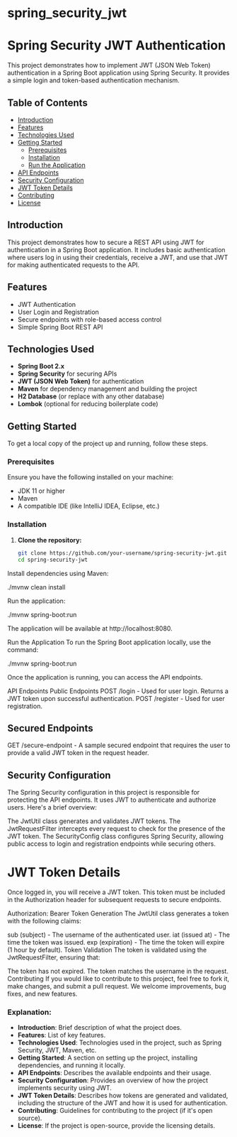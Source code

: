 # spring_security_jwt

# Spring Security JWT Authentication

This project demonstrates how to implement JWT (JSON Web Token) authentication in a Spring Boot application using Spring Security. It provides a simple login and token-based authentication mechanism.

## Table of Contents

- [Introduction](#introduction)
- [Features](#features)
- [Technologies Used](#technologies-used)
- [Getting Started](#getting-started)
  - [Prerequisites](#prerequisites)
  - [Installation](#installation)
  - [Run the Application](#run-the-application)
- [API Endpoints](#api-endpoints)
- [Security Configuration](#security-configuration)
- [JWT Token Details](#jwt-token-details)
- [Contributing](#contributing)
- [License](#license)

## Introduction

This project demonstrates how to secure a REST API using JWT for authentication in a Spring Boot application. It includes basic authentication where users log in using their credentials, receive a JWT, and use that JWT for making authenticated requests to the API.

## Features

- JWT Authentication
- User Login and Registration
- Secure endpoints with role-based access control
- Simple Spring Boot REST API

## Technologies Used

- **Spring Boot 2.x**
- **Spring Security** for securing APIs
- **JWT (JSON Web Token)** for authentication
- **Maven** for dependency management and building the project
- **H2 Database** (or replace with any other database)
- **Lombok** (optional for reducing boilerplate code)

## Getting Started

To get a local copy of the project up and running, follow these steps.

### Prerequisites

Ensure you have the following installed on your machine:

- JDK 11 or higher
- Maven
- A compatible IDE (like IntelliJ IDEA, Eclipse, etc.)

### Installation

1. **Clone the repository:**

   ```bash
   git clone https://github.com/your-username/spring-security-jwt.git
   cd spring-security-jwt
Install dependencies using Maven:

./mvnw clean install

Run the application:

./mvnw spring-boot:run

The application will be available at http://localhost:8080.

Run the Application
To run the Spring Boot application locally, use the command:

./mvnw spring-boot:run

Once the application is running, you can access the API endpoints.

API Endpoints
Public Endpoints
POST /login - Used for user login. Returns a JWT token upon successful authentication.
POST /register - Used for user registration.

 ## Secured Endpoints
 
GET /secure-endpoint - A sample secured endpoint that requires the user to provide a valid JWT token in the request header.

 ## Security Configuration
 
The Spring Security configuration in this project is responsible for protecting the API endpoints. It uses JWT to authenticate and authorize users. Here's a brief overview:

The JwtUtil class generates and validates JWT tokens.
The JwtRequestFilter intercepts every request to check for the presence of the JWT token.
The SecurityConfig class configures Spring Security, allowing public access to login and registration endpoints while securing others.

 # JWT Token Details
Once logged in, you will receive a JWT token. This token must be included in the Authorization header for subsequent requests to secure endpoints.


Authorization: Bearer <your-jwt-token>
Token Generation
The JwtUtil class generates a token with the following claims:

sub (subject) - The username of the authenticated user.
iat (issued at) - The time the token was issued.
exp (expiration) - The time the token will expire (1 hour by default).
Token Validation
The token is validated using the JwtRequestFilter, ensuring that:

The token has not expired.
The token matches the username in the request.
Contributing
If you would like to contribute to this project, feel free to fork it, make changes, and submit a pull request. We welcome improvements, bug fixes, and new features.



### Explanation:

- **Introduction**: Brief description of what the project does.
- **Features**: List of key features.
- **Technologies Used**: Technologies used in the project, such as Spring Security, JWT, Maven, etc.
- **Getting Started**: A section on setting up the project, installing dependencies, and running it locally.
- **API Endpoints**: Describes the available endpoints and their usage.
- **Security Configuration**: Provides an overview of how the project implements security using JWT.
- **JWT Token Details**: Describes how tokens are generated and validated, including the structure of the JWT and how it is used for authentication.
- **Contributing**: Guidelines for contributing to the project (if it's open source).
- **License**: If the project is open-source, provide the licensing details.
